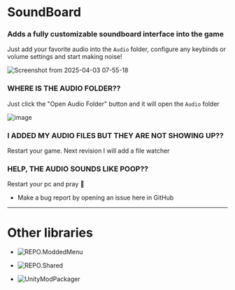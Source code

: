 # SoundBoard

### Adds a fully customizable soundboard interface into the game

Just add your favorite audio into the `Audio` folder, configure any keybinds or volume settings and start making noise!

![Screenshot from 2025-04-03 07-55-18](https://github.com/user-attachments/assets/fef0d32f-99f3-40f3-9965-b94b4eceadbf)

### WHERE IS THE AUDIO FOLDER??

Just click the "Open Audio Folder" button and it will open the `Audio` folder

![image](https://github.com/user-attachments/assets/9897b726-3922-4b5c-ab54-050071f45d43)

### I ADDED MY AUDIO FILES BUT THEY ARE NOT SHOWING UP??

Restart your game. Next revision I will add a file watcher

### HELP, THE AUDIO SOUNDS LIKE POOP??

Restart your pc and pray 🙏

* Make a bug report by opening an issue here in GitHub

***

# Other libraries

- ![REPO.ModdedMenu](https://github.com/TGO-Inc/REPO.ModdedMenu)

- ![REPO.Shared](https://github.com/TGO-Inc/REPO.Shared)

- ![UnityModPackager](https://github.com/TGO-Inc/UnityModPackager)
